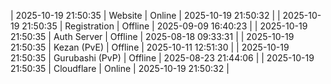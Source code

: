 | 2025-10-19 21:50:35 | Website | Online | 2025-10-19 21:50:32 |
| 2025-10-19 21:50:35 | Registration | Offline | 2025-09-09 16:40:23 |
| 2025-10-19 21:50:35 | Auth Server | Offline | 2025-08-18 09:33:31 |
| 2025-10-19 21:50:35 | Kezan (PvE) | Offline | 2025-10-11 12:51:30 |
| 2025-10-19 21:50:35 | Gurubashi (PvP) | Offline | 2025-08-23 21:44:06 |
| 2025-10-19 21:50:35 | Cloudflare | Online | 2025-10-19 21:50:32 |
